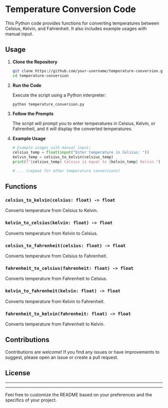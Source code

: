 # Temperature Conversion Code

This Python code provides functions for converting temperatures between Celsius, Kelvin, and Fahrenheit. It also includes example usages with manual input.

## Usage

1. **Clone the Repository**

    ```bash
    git clone https://github.com/your-username/temperature-conversion.git
    cd temperature-conversion
    ```

2. **Run the Code**

    Execute the script using a Python interpreter:

    ```bash
    python temperature_conversion.py
    ```

3. **Follow the Prompts**

    The script will prompt you to enter temperatures in Celsius, Kelvin, or Fahrenheit, and it will display the converted temperatures.

4. **Example Usage**

    ```python
    # Example usages with manual input:
    celsius_temp = float(input("Enter temperature in Celsius: "))
    kelvin_temp = celsius_to_kelvin(celsius_temp)
    print(f"{celsius_temp} Celsius is equal to {kelvin_temp} Kelvin.")
    
    # ... (repeat for other temperature conversions)
    ```

## Functions

### `celsius_to_kelvin(celsius: float) -> float`

Converts temperature from Celsius to Kelvin.

### `kelvin_to_celsius(kelvin: float) -> float`

Converts temperature from Kelvin to Celsius.

### `celsius_to_fahrenheit(celsius: float) -> float`

Converts temperature from Celsius to Fahrenheit.

### `fahrenheit_to_celsius(fahrenheit: float) -> float`

Converts temperature from Fahrenheit to Celsius.

### `kelvin_to_fahrenheit(kelvin: float) -> float`

Converts temperature from Kelvin to Fahrenheit.

### `fahrenheit_to_kelvin(fahrenheit: float) -> float`

Converts temperature from Fahrenheit to Kelvin.

## Contributions

Contributions are welcome! If you find any issues or have improvements to suggest, please open an issue or create a pull request.

## License

---

---

Feel free to customize the README based on your preferences and the specifics of your project.
